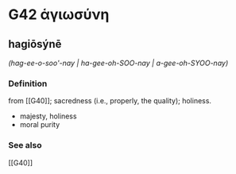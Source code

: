 # G42 ἁγιωσύνη

## hagiōsýnē

_(hag-ee-o-soo'-nay | ha-gee-oh-SOO-nay | a-gee-oh-SYOO-nay)_

### Definition

from [[G40]]; sacredness (i.e., properly, the quality); holiness.

- majesty, holiness
- moral purity

### See also

[[G40]]

